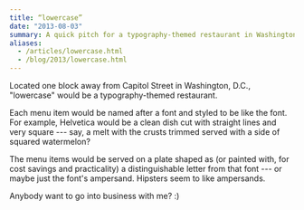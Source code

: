 ```yaml
---
title: “lowercase”
date: "2013-08-03"
summary: A quick pitch for a typography-themed restaurant in Washington, D.C.
aliases:
  - /articles/lowercase.html
  - /blog/2013/lowercase.html
---
```


Located one block away from Capitol Street in Washington, D.C., "lowercase" would be a typography-themed restaurant.

Each menu item would be named after a font and styled to be like the font. For example, Helvetica would be a clean dish cut with straight lines and very square --- say, a melt with the crusts trimmed served with a side of squared watermelon?

The menu items would be served on a plate shaped as (or painted with, for cost savings and practicality) a distinguishable letter from that font --- or maybe just the font's ampersand. Hipsters seem to like ampersands.

Anybody want to go into business with me? :)
